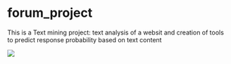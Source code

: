 # forum_project
This is a Text mining project: text analysis of a websit and creation of tools to predict response probability based on text content

![](https://github.com/bsslc2/forum_project/textmining.jpg)
